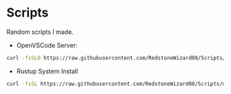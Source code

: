 # Scripts
Random scripts I made.

- OpenVSCode Server:
```sh
curl -fsSLO https://raw.githubusercontent.com/RedstoneWizard08/Scripts/main/openvscode.sh; bash openvscode.sh
```
- Rustup System Install
```sh
curl -fsSL https://raw.githubusercontent.com/RedstoneWizard08/Scripts/main/rustup-system-install.sh | sudo bash
```
